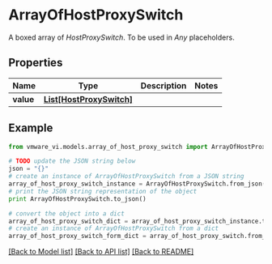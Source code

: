 # ArrayOfHostProxySwitch

A boxed array of *HostProxySwitch*. To be used in *Any* placeholders. 

## Properties
Name | Type | Description | Notes
------------ | ------------- | ------------- | -------------
**value** | [**List[HostProxySwitch]**](HostProxySwitch.md) |  | 

## Example

```python
from vmware_vi.models.array_of_host_proxy_switch import ArrayOfHostProxySwitch

# TODO update the JSON string below
json = "{}"
# create an instance of ArrayOfHostProxySwitch from a JSON string
array_of_host_proxy_switch_instance = ArrayOfHostProxySwitch.from_json(json)
# print the JSON string representation of the object
print ArrayOfHostProxySwitch.to_json()

# convert the object into a dict
array_of_host_proxy_switch_dict = array_of_host_proxy_switch_instance.to_dict()
# create an instance of ArrayOfHostProxySwitch from a dict
array_of_host_proxy_switch_form_dict = array_of_host_proxy_switch.from_dict(array_of_host_proxy_switch_dict)
```
[[Back to Model list]](../README.md#documentation-for-models) [[Back to API list]](../README.md#documentation-for-api-endpoints) [[Back to README]](../README.md)


